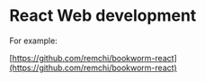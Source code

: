 # React Web development

For example:

[https://github.com/remchi/bookworm-react](https://github.com/remchi/bookworm-react)
